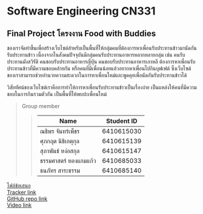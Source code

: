 Software Engineering CN331
=====================

Final Project โครงงาน Food with Buddies
---------------------

ของเราจัดทำขึ้นเพื่อสร้างเว็บไซต์สำหรับเป็นพื้นที่ให้กลุ่มคนที่ต้องการหาเพื่อนรับประทานข้าวมานัดกันรับประทานข้าว
เนื่องจากในสังคมปัจจุบันมีกลุ่มคนรับประทานอาหารหลากหลายกลุ่ม เช่น คนรับประทานมังสวิรัติ คนชอบรับประทานอาหารญี่ปุ่น
คนชอบรับประทานอาหารเกาหลี ต้องการหาเพื่อนรับประทานข้าวที่มีความชอบคล้ายกัน
หรือคนที่มีเพื่อนน้อยแล้วอยากหาเพื่อนไปกินบุฟเฟต์
ซึ่งเว็บไซต์ของเราสามารถช่วยอำนวยความสะดวกในการหาเพื่อนใหม่และพูดคุยเพื่อนัดกันรับประทานข้าวได้

วิสัยทัศน์ของเว็บไซต์เราคือการทำให้การหาเพื่อนรับประทานข้าวเป็นเรื่องง่าย
เป็นแหล่งให้คนที่มีความชอบในการกินรวมตัวกัน เป็นพื้นที่ให้พบปะเพื่อนใหม่

> Group member
>> |          Name         |  Student ID  |
>> |-----------------------|--------------|
>> |     ณธิพร จันทร์เพ็ชร     |  6410615030  |
>> |     ศุภกฤต นิธิเกตุกุล     |  6410615139  |
>> |     สุภาพันธ์ หง่อสกุล     |  6410615147  |
>> |  ธรรมศาสตร์ ทองแกมแก้ว  |  6410685033  |
>> |     ธนภัทร สาระธรรม     |  6410685140  |


[ไฟล์ข้อเสนอ](https://drive.google.com/file/d/1tZ2aGJ9aqQh7cerBrKXbVdjh6dYW-1n0/view?usp=drivesdk)<br>
[Tracker link](https://www.pivotaltracker.com/n/projects/2606747)<br>
[GitHub repo link](https://github.com/FinalProject331/CN331-FinalProject.git)<br>
[Video link](https://drive.google.com/file/d/13DCdWkVB7zqxn7Z-OlNbLdgpZO4R3YPJ/view?usp=drivesdk)<br>
